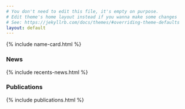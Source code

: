 ```yaml
---
# You don't need to edit this file, it's empty on purpose.
# Edit theme's home layout instead if you wanna make some changes
# See: https://jekyllrb.com/docs/themes/#overriding-theme-defaults
layout: default
---
```


{% include name-card.html %}
<h3 class="home-section__header">News</h3>
{% include recents-news.html %}
<h3 class="home-section__header">Publications</h3>
{% include publications.html %}

